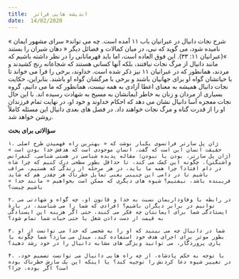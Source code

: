 ```yaml
---
title:  اندیشه هایی فراتر
date:  14/02/2020
---
```


شرح نجات دانیال در عبرانیان باب ۱۱ آمده است. چه می تواند« سرای مشهور ایمان » نامیده شود، می گوید که نبی، در میان کمالات و فضائل دیگر « دهان شیران را بستند »(عبرانیان ۱۱: ۳۳). این فوق العاده است، اما باید قهرمانانی را در نظر داشته باشیم که مانند دانیال از مرگ نجات نیافتند، بلکه آنها کسانی هستند که شجاعانه رنج کشیدند و مردند، همانطور که در عبرانیان ۱۱ نیز ذکر شده است. خداوند، برخی را فرا می خواند تا با حیاتشان گواه او برای جهانیان باشند و برخی با مرگشان گواه او باشند. بنابراین، حکایت نجات دانیال همیشه به معنای اعطا آزادی به همه نیست، همانطور که ما می دانیم، گروه بسیاری از مردان و زنان به خاطر ایمانشان به مسیح به شهادت رسیده اند. با این حال نجات معجزه آسا دانیال نشان می دهد که احکام خداوند و خود او، در نهایت تمام فرزندان او را از قدرت گناه و مرگ نجات خواهند داد. در فصل های بعدی دانیال این مسئله کاملاً روشن خواهد شد.

**سؤالاتی برای بحث**

`۱. ژان پل سارتر فرانسوی یکبار نوشت که « بهترین راه فهمیدن طرح اصلی حقیقت انسان این است که گفت، انسان موجودی است که هدفش خدا بودن است » (ژان پل سارتر، بودن یا نبودن: مقاله پدیده شناسی در هستی شناسی، کنفرانس واشنگتن). چگونه این کمک می کند، تا حداقل بطور سطحی درک کنیم که چرا شاه در دام افتاد؟ چرا همه ما باید، در هر مرحله از زندگی که هستیم، مراقب باشیم تا در دامی این چنینی یعنی تمایل خطرناک هر چقدر هم که شاید فریبنده باشد، نیفتیم؟ شیوه های دیگری که ممکن است بخواهیم « مانند خدا » باشیم چیست؟`

`۲. در رابطه با وفاوداریمان نسبت به خدا و قانون او، چه گواه و شهادتی می توانیم در برابر دیگران باشیم؟ افرادی که شما را می شناسند، در بارهٔ ایستادگی شما برای ایمانتان چه فکر می کنند، حتی اگر هزینه این ایستادگی به قیمت از دست دادن شغل یا حتی حیات شما تمام شود؟`

`۳. شما در دانیال چه می بینید که او را به شخصی که خدا می توانست از او بطور موثر برای اجرای هدف خود استفاده کند، مبدل می سازد؟ شما چگونه با یاری پروردگار، می توانید ویژگی های مشابه دانیال را در خود رشد دهید؟`

`۴. با توجه به حکم پادشاه، از چه راه هایی دانیال می توانست تصمیم خود، در تغییر شیوه دعا کردنش را توجیه کند؟ یا اینکه این یک سازش خطرناک بوده است؟ اگر بوده، چرا؟`